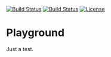 [![Build Status](https://travis-ci.org/dsieger/playground.svg?branch=master)](https://travis-ci.org/dsieger/playground)
[![Build Status](https://ci.appveyor.com/api/projects/status/3qjoqq7m3kq7e6c2?svg=true)](https://ci.appveyor.com/project/dsieger/playground)
[![License](https://img.shields.io/badge/License-BSD%203--Clause-blue.svg)](https://opensource.org/licenses/BSD-3-Clause)

# Playground

Just a test.
